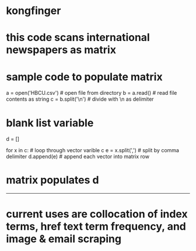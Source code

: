# kongfinger
# this code scans international newspapers as matrix

# sample code to populate matrix
a = open('HBCU.csv') # open file from directory
b = a.read() # read file contents as string
c = b.split('\n') # divide with \n as delimiter

# blank list variable
d = []

for x in c:             # loop through vector varible c
  e = x.split(',')      # split by comma delimiter
  d.append(e)           # append each vector into matrix row

# matrix populates d

****************************************************************************

# current uses are collocation of index terms, href text term frequency, and image & email scraping
